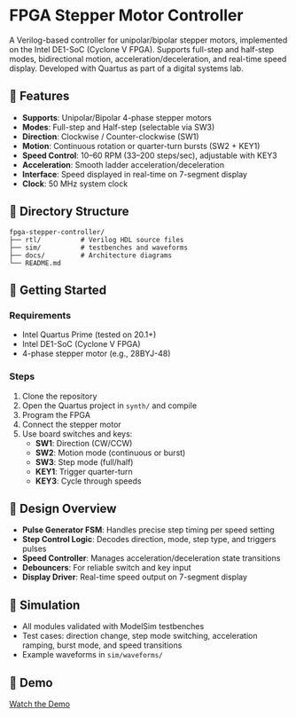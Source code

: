 # FPGA Stepper Motor Controller

A Verilog-based controller for unipolar/bipolar stepper motors, implemented on the Intel DE1-SoC (Cyclone V FPGA). Supports full-step and half-step modes, bidirectional motion, acceleration/deceleration, and real-time speed display. Developed with Quartus as part of a digital systems lab.

## 🔧 Features

- **Supports**: Unipolar/Bipolar 4-phase stepper motors
- **Modes**: Full-step and Half-step (selectable via SW3)
- **Direction**: Clockwise / Counter-clockwise (SW1)
- **Motion**: Continuous rotation or quarter-turn bursts (SW2 + KEY1)
- **Speed Control**: 10–60 RPM (33–200 steps/sec), adjustable with KEY3
- **Acceleration**: Smooth ladder acceleration/deceleration
- **Interface**: Speed displayed in real-time on 7-segment display
- **Clock**: 50 MHz system clock

## 📁 Directory Structure

```
fpga-stepper-controller/
├── rtl/          # Verilog HDL source files
├── sim/          # testbenches and waveforms
├── docs/         # Architecture diagrams
└── README.md
```

## 🚀 Getting Started

### Requirements

- Intel Quartus Prime (tested on 20.1+)
- Intel DE1-SoC (Cyclone V FPGA)
- 4-phase stepper motor (e.g., 28BYJ-48)

### Steps

1. Clone the repository
2. Open the Quartus project in `synth/` and compile
3. Program the FPGA
4. Connect the stepper motor
5. Use board switches and keys:
    - **SW1**: Direction (CW/CCW)
    - **SW2**: Motion mode (continuous or burst)
    - **SW3**: Step mode (full/half)
    - **KEY1**: Trigger quarter-turn
    - **KEY3**: Cycle through speeds

## 📐 Design Overview

- **Pulse Generator FSM**: Handles precise step timing per speed setting
- **Step Control Logic**: Decodes direction, mode, step type, and triggers pulses
- **Speed Controller**: Manages acceleration/deceleration state transitions
- **Debouncers**: For reliable switch and key input
- **Display Driver**: Real-time speed output on 7-segment display

## 🧪 Simulation

- All modules validated with ModelSim testbenches
- Test cases: direction change, step mode switching, acceleration ramping, burst mode, and speed transitions
- Example waveforms in `sim/waveforms/`

## 🎥 Demo

[Watch the Demo](https://drive.google.com/file/d/1mPK3cCsCBrTO6Z6PHUh9RFMxDq8YPn4j/view?usp=drivesdk)
